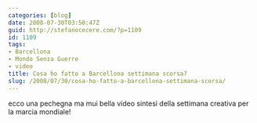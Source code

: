 ```yaml
---
categories: [blog]
date: 2008-07-30T03:50:47Z
guid: http://stefanocecere.com/?p=1109
id: 1109
tags:
- Barcellona
- Mondo Senza Guerre
- video
title: Cosa ho fatto a Barcellona settimana scorsa?
slug: /2008/07/30/cosa-ho-fatto-a-barcellona-settimana-scorsa/
---
```


ecco una pechegna ma mui bella video sintesi della settimana creativa per la marcia mondiale!